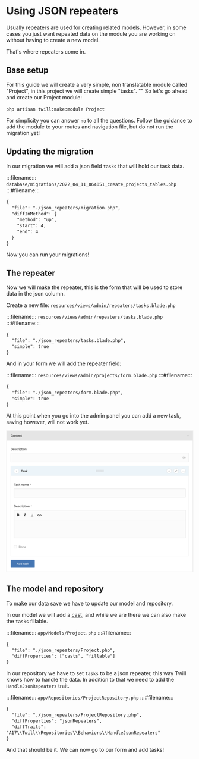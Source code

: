 # Using JSON repeaters

Usually repeaters are used for creating related models. However, in some cases you just want
repeated data on the module you are working on without having to create a new model.

That's where repeaters come in.

## Base setup

For this guide we will create a very simple, non translatable module called "Project", in this project
we will create simple "tasks".
""
So let's go ahead and create our Project module:

`php artisan twill:make:module Project`

For simplicity you can answer `no` to all the questions. Follow the guidance to add the module to your
routes and navigation file, but do not run the migration yet!

## Updating the migration

In our migration we will add a json field `tasks` that will hold our task data.

:::filename:::
`database/migrations/2022_04_11_064051_create_projects_tables.php`
:::#filename:::

```phptorch
{
  "file": "./json_repeaters/migration.php",
  "diffInMethod": {
    "method": "up",
    "start": 4,
    "end": 4 
  }
}
```

Now you can run your migrations!

## The repeater

Now we will make the repeater, this is the form that will be used to store data in the json column.

Create a new file: `resources/views/admin/repeaters/tasks.blade.php`

:::filename:::
`resources/views/admin/repeaters/tasks.blade.php`
:::#filename:::

```phptorch
{
  "file": "./json_repeaters/tasks.blade.php",
  "simple": true
}
```

And in your form we will add the repeater field:

:::filename:::
`resources/views/admin/projects/form.blade.php`
:::#filename:::

```phptorch
{
  "file": "./json_repeaters/form.blade.php",
  "simple": true
}
```

At this point when you go into the admin panel you can add a new task, saving however, will not work yet.

![Screenshot form](./json_repeaters/form.png)

## The model and repository

To make our data save we have to update our model and repository.

In our model we will add a [cast](https://laravel.com/docs/9.x/eloquent-mutators#attribute-casting),
and while we are there we can also make the `tasks` fillable.

:::filename:::
`app/Models/Project.php`
:::#filename:::

```phptorch
{
  "file": "./json_repeaters/Project.php",
  "diffProperties": ["casts", "fillable"]
}
```

In our repository we have to set `tasks` to be a json repeater, this way Twill knows how to handle
the data. In addition to that we need to add the `HandleJsonRepeaters` trait.

:::filename:::
`app/Repositories/ProjectRepository.php`
:::#filename:::

```phptorch
{
  "file": "./json_repeaters/ProjectRepository.php",
  "diffProperties": "jsonRepeaters",
  "diffTraits": "A17\\Twill\\Repositories\\Behaviors\\HandleJsonRepeaters"
}
```

And that should be it. We can now go to our form and add tasks!
